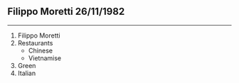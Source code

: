 Filippo Moretti 26/11/1982
-------------------------------------------------------------------------------------------------------------------------------------------------------------------
--------------------------------------------------------------------------------------------------------------------------------------------
	
1. Filippo Moretti
2. Restaurants
   * Chinese
   * Vietnamise  
3. Green
4. Italian
